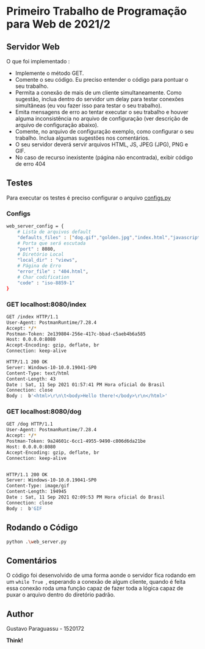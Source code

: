 # Primeiro Trabalho de Programação para Web de 2021/2
## Servidor Web

O que foi implementado :

- Implemente o método GET.
- Comente o seu código. Eu preciso entender o código para pontuar o seu trabalho.
- Permita a conexão de mais de um cliente simultaneamente. Como sugestão, inclua dentro do servidor
um delay para testar conexões simultâneas (eu vou fazer isso para testar o seu trabalho).
- Emita mensagens de erro ao tentar executar o seu trabalho e houver alguma inconsistência no arquivo de
configuração (ver descrição de arquivo de configuração abaixo).
- Comente, no arquivo de configuração exemplo, como configurar o seu trabalho. Inclua algumas
sugestões nos comentários.
- O seu servidor deverá servir arquivos HTML, JS, JPEG (JPG), PNG e GIF.
- No caso de recurso inexistente (página não encontrada), exibir código de erro 404

## Testes

Para executar os testes é preciso configurar o arquivo [configs.py]
### Configs
```sh
web_server_config = {
    # Lista de arquivos default
    "defaults_files" : ["dog.gif","golden.jpg","index.html","javascript.js","labrador.png"],
    # Porta que será escutada
    "port" : 8080,
    # Diretório Local
    "local_dir" : "views",
    # Página de Erro
    "error_file" : "404.html",
    # Char codification
    "code" : "iso-8859-1"
}
```
### GET localhost:8080/index
```sh
GET /index HTTP/1.1
User-Agent: PostmanRuntime/7.28.4
Accept: */*
Postman-Token: 2e139804-256e-417c-bbad-c5aeb4b6a585
Host: 0.0.0.0:8080
Accept-Encoding: gzip, deflate, br
Connection: keep-alive

HTTP/1.1 200 OK
Server: Windows-10-10.0.19041-SP0
Content-Type: text/html
Content-Length: 43
Date : Sat, 11 Sep 2021 01:57:41 PM Hora oficial do Brasil
Connection: close
Body :  b'<html>\r\n\t<body>Hello there!</body>\r\n</html>'
```

### GET localhost:8080/dog
```sh
GET /dog HTTP/1.1
User-Agent: PostmanRuntime/7.28.4
Accept: */*
Postman-Token: 9a24601c-6cc1-4955-9490-c806d6da21be
Host: 0.0.0.0:8080
Accept-Encoding: gzip, deflate, br
Connection: keep-alive


HTTP/1.1 200 OK
Server: Windows-10-10.0.19041-SP0
Content-Type: image/gif
Content-Length: 194945
Date : Sat, 11 Sep 2021 02:09:53 PM Hora oficial do Brasil
Connection: close
Body :  b'GIF
```

## Rodando o Código

```sh
python .\web_server.py
```

## Comentários

O código foi desenvolvido de uma forma aonde o servidor fica rodando em um ```while True ```, esperando a conexão de algum cliente, quando é feita essa conexão roda uma função capaz de fazer toda a lógica capaz de puxar o arquivo dentro do diretório padrão.

## Author

Gustavo Paraguassu - 1520172

**Think!**

[//]: # (These are reference links used in the body of this note and get stripped out when the markdown processor does its job. There is no need to format nicely because it shouldn't be seen. Thanks SO - http://stackoverflow.com/questions/4823468/store-comments-in-markdown-syntax)

   [configs.py]: <https://github.com/guscfpara/INF1407-Primeiro-Trabalho/blob/main/configs.py>
